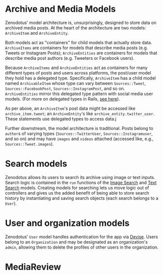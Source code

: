 # Archive and Media Models

Zenodotus' model architecture is, unsurprisingly, designed to store data on archived media posts. At the heart of the architecture are two models: `ArchiveItem` and `ArchiveEntity`. 

Both models act as "containers" for child models that actually store data. `ArchiveItems` are containers for models that describe media posts (e.g. Tweets or Instagram Posts); `ArchiveEntities` are containers for models that describe media post authors (e.g. Tweeters or Facebook users). 

Because `ArchiveItems` and `ArchiveEntities` act as containers for many different types of posts and users across platforms, the post/user model they hold has a delegated type. Specifically, `ArchiveItem` has a child model named `ArchivableItem` whose type can vary between `Sources::Tweet`, `Sources::FacebookPost`, `Sources::InstagramPost`, and so on. `ArchiveEntities` mirror this delegated type pattern with social media user models. (For more on delegated types in Rails, [see here](https://edgeapi.rubyonrails.org/classes/ActiveRecord/DelegatedType.html)). 

As per above, an `ArchiveItem`'s post data might be accessed like `archive_item.tweet`; an `ArchiveEntity`'s like `archive_entity.twitter_user`. These statements use delegated types to access data.j

Further downstream, the model architecture is traditional. Posts belong to `author`s of varying types (`Sources::TwitterUser`, `Sources::Instagramuser`, and so on) and may have `images` and `videos` attached (accessed like, e.g., `Sources::Tweet.images`).


# Search models

Zenodotus allows its users to search its archive using image or text inputs. Search logic is contained in the `run` functions of the [Image Search](https://github.com/TechAndCheck/zenodotus/blob/master/app/models/image_search.rb) and [Text Search](https://github.com/TechAndCheck/zenodotus/blob/master/app/models/text_search.rb) models. Creating models for searching lets us move logic out of controllers and gives us the added benefit of being able to store search history by instantiating and saving search objects (each search belongs to a `User`). 

# User and organization models

Zenodotus' `User` model handles authentication for the app via [Devise](https://github.com/heartcombo/devise). Users belong to an `Organization` and may be designated as an organization's `admin`, allowing them to delete the profiles of other users in the organization.

# MediaReview

